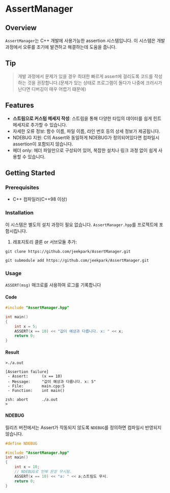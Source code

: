 # AssertManager

## Overview
`AssertManager`는 C++ 개발에 사용가능한 assertion 시스템입니다. 이 시스템은 개발 과정에서 오류를 조기에 발견하고 해결하는데 도움을 줍니다. 

## Tip
> 개발 과정에서 문제가 있을 경우 최대한 빠르게 assert에 걸리도록 코드를 작성하는 것을 권장합니다.(문제가 있는 상태로 프로그램이 돌다가 나중에 크러시가 난다면 디버깅이 매우 어렵기 떄문에)

## Features
- **스트림으로 커스텀 메세지 작성**: 스트림을 통해 다양한 타입의 데이터를 쉽게 힌트 메세지로 추가할 수 있습니다.
- 자세한 오류 정보: 함수 이름, 파일 이름, 라인 번호 등의 상세 정보가 제공됩니다.
- NDEBUG 지원: C의 Assert와 동일하게 NDEBUG가 정의되어있다면 컴파일시 assertion이 포함되지 않습니다.
- 헤더 only: 헤더 파일만으로 구성되어 있어, 복잡한 설치나 링크 과정 없이 쉽게 사용할 수 있습니다.

## Getting Started
### Prerequisites
- C++ 컴파일러(C++98 이상)

### Installation
이 시스템은 별도의 설치 과정이 필요 없습니다. `AssertManager.hpp`를 프로젝트에 포함시킵니다.
1. 레포지토리 클론 or 서브모듈 추가:
```
git clone https://github.com/jeekpark/AssertManager.git
```
```
git submodule add https://github.com/jeekpark/AssertManager.git
```

### Usage
`ASSERT(msg)` 매크로를 사용하여 로그를 기록합니다
#### Code
```cpp
#include "AssertManager.hpp"

int main()
{
    int x = 5;
    ASSERT(x == 10) << "값이 예상과 다릅니다. x: " << x;
    return 0;
}
```

#### Result
```
>./a.out

[Assertion failure]
 - Assert:      (x == 10)
 - Message:     "값이 예상과 다릅니다. x: 5"
 - File:        main.cpp:5
 - Function:    int main()

zsh: abort      ./a.out
>
```
#### NDEBUG
릴리즈 버전에서는 Assert가 작동되지 않도록 `NDEBUG`를 정의하면 컴파일시 반영되지 않습니다.
```cpp
#define NDEBUG

#include "AssertManager.hpp"
int main()
{
    int x = 10;
    // NDEBUG로 인해 문장 무시됨. 
    ASSERT(x == 10) << "a: " << a;스트림도 무시.
    return 0;
}

```





